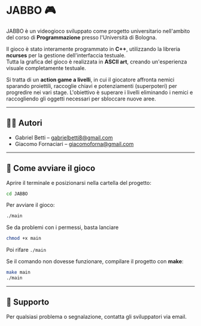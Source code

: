 # JABBO 🎮

JABBO è un videogioco sviluppato come progetto universitario nell'ambito del corso di **Programmazione** presso l'Università di Bologna.

Il gioco è stato interamente programmato in **C++**, utilizzando la libreria **ncurses** per la gestione dell'interfaccia testuale.  
Tutta la grafica del gioco è realizzata in **ASCII art**, creando un'esperienza visuale completamente testuale.

Si tratta di un **action game a livelli**, in cui il giocatore affronta nemici sparando proiettili, raccoglie chiavi e potenziamenti (superpoteri) per progredire nei vari stage. L'obiettivo è superare i livelli eliminando i nemici e raccogliendo gli oggetti necessari per sbloccare nuove aree.

---

## 👨‍💻 Autori

- Gabriel Betti – gabrielbetti8@gmail.com
- Giacomo Fornaciari – giacomoforna@gmail.com

---

## 🚀 Come avviare il gioco

Aprire il terminale e posizionarsi nella cartella del progetto:

```bash
cd JABBO
````

Per avviare il gioco:

```bash
./main
```

Se da problemi con i permessi, basta lanciare

```bash
chmod +x main
```

Poi rifare `./main`

Se il comando non dovesse funzionare, compilare il progetto con **make**:

```bash
make main
./main
```

---

## 💬 Supporto

Per qualsiasi problema o segnalazione, contatta gli sviluppatori via email.

